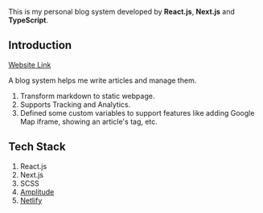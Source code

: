 This is my personal blog system developed by **React.js**, **Next.js** and **TypeScript**.

## Introduction
[Website Link](https://vicharm-life.com/)

A blog system helps me write articles and manage them.
1. Transform markdown to static webpage.
2. Supports Tracking and Analytics.
3. Defined some custom variables to support features like adding Google Map iframe, showing an article's tag, etc.

## Tech Stack
1. React.js
2. Next.js
3. SCSS
4. [Amplitude](https://amplitude.com/)
5. [Netlify](https://www.netlify.com/)

